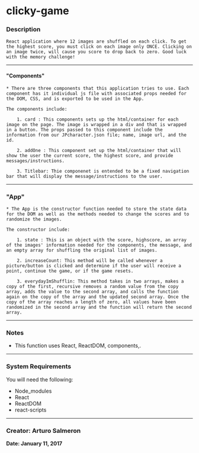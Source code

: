 # clicky-game

### Description
```
React application where 12 images are shuffled on each click. To get the highest score, you must click on each image only ONCE. Clicking on an image twice, will cause you score to drop back to zero. Good luck with the memory challenge!
```

- - -
#### "Components"
	* There are three components that this application tries to use. Each component has it individual js file with associated props needed for the DOM, CSS, and is exported to be used in the App.

	The components include:

		1. card : This components sets up the html/container for each image on the page. The image is wrapped in a div and that is wrapped in a button. The props passed to this component include the information from our JPcharacter.json file; name, image url, and the id.

		2. addOne : This component set up the html/container that will show the user the current score, the highest score, and provide messages/instructions.

		3. Titlebar: Thie componenet is entended to be a fixed navigation bar that will display the message/instructions to the user.

- - -
### "App"
	* The App is the constructor function needed to store the state data for the DOM as well as the methods needed to change the scores and to randomize the images.

	The constructor include:

		1. state : This is an object with the score, highscore, an array of the images' information needed for the components, the message, and an empty array for shuffling the original list of images.

		2. increaseCount: This method will be called whenever a picture/button is clicked and determine if the user will receive a point, continue the game, or if the game resets.

		3. everydayImShufflin: This method takes in two arrays, makes a copy of the first, recursive removes a random value from the copy array, adds the value to the second array, and calls the function again on the copy of the array and the updated second array. Once the copy of the array reaches a length of zero, all values have been randomized in the second array and the function will return the second array.
- - -

### Notes
  * This function uses React, ReactDOM, components,.

- - -

### System Requirements

You will need the following:
  * Node_modules
  * React
  * ReactDOM
  * react-scripts
  
- - -

### Creator: Arturo Salmeron
**Date: January 11, 2017**